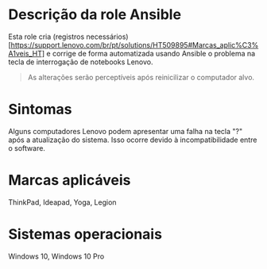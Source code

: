 # Descrição da role Ansible
Esta role cria (registros necessários)[https://support.lenovo.com/br/pt/solutions/HT509895#Marcas_aplic%C3%A1veis_HT] e corrige de forma automatizada usando Ansible o problema na tecla de interrogação de notebooks Lenovo.

> As alterações serão perceptíveis após reinicilizar o computador alvo.

# Sintomas
Alguns computadores Lenovo podem apresentar uma falha na tecla "?" após a atualização do sistema. Isso ocorre devido à incompatibilidade entre o software.

# Marcas aplicáveis
ThinkPad, Ideapad, Yoga, Legion

# Sistemas operacionais
Windows 10, Windows 10 Pro
